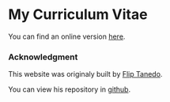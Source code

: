 # My Curriculum Vitae

You can find an online version [here](https://mcscv.netlify.com/).

### Acknowledgment

This website was originaly built by [Flip Tanedo](https://theory.ucr.edu/flip/).

You can view his repository in [github](https://github.com/fliptanedo/theory.ucr.edu).